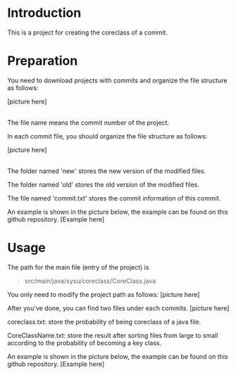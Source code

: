 # Introduction
This is a project for creating the coreclass of a commit.

# Preparation
You need to download projects with commits and organize the file structure as follows:

[picture here]

<br/>
The file name means the commit number of the project.

In each commit file, you should organize the file structure as follows:

[picture here]

<br/>
The folder named 'new' stores the new version of the modified files.

The folder named 'old' stores the old version of the modified files.

The file named 'commit.txt' stores the commit information of this commit.

An example is shown in the picture below, the example can be found on this github repository.
[Example here]


# Usage
The path for the main file (entry of the project) is 
> src/main/java/sysu/coreclass/CoreClass.java

You only need to modify the project path as follows:
[picture here]

After you've done, you can find two files under each commits.
[picture here]

coreclass.txt: store the probability of being coreclass of a java file.

CoreClassName.txt: store the result after sorting files from large to small according to the probability of 
becoming a key class.

An example is shown in the picture below, the example can be found on this github repository.
[Example here]
